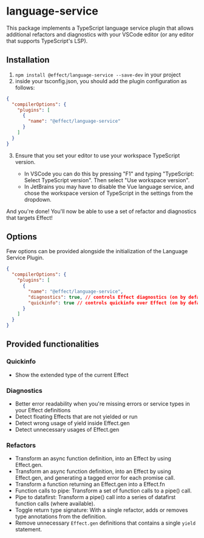 # language-service

This package implements a TypeScript language service plugin that allows additional refactors and diagnostics with your VSCode editor (or any editor that supports TypeScript's LSP).

## Installation

1) `npm install @effect/language-service --save-dev` in your project
2) inside your tsconfig.json, you should add the plugin configuration as follows:

```json
{
  "compilerOptions": {
    "plugins": [
      {
        "name": "@effect/language-service"
      }
    ]
  }
}
```
3) Ensure that you set your editor to use your workspace TypeScript version. 
  
    - In VSCode you can do this by pressing "F1" and typing "TypeScript: Select TypeScript version". Then select "Use workspace version".
    - In JetBrains you may have to disable the Vue language service, and chose the workspace version of TypeScript in the settings from the dropdown.

And you're done! You'll now be able to use a set of refactor and diagnostics that targets Effect!

## Options

Few options can be provided alongside the initialization of the Language Service Plugin.

```json
{
  "compilerOptions": {
    "plugins": [
      {
        "name": "@effect/language-service",
        "diagnostics": true, // controls Effect diagnostics (on by default)
        "quickinfo": true // controls quickinfo over Effect (on by default)
      }
    ]
  }
}
```

## Provided functionalities

### Quickinfo
- Show the extended type of the current Effect

### Diagnostics

- Better error readability when you're missing errors or service types in your Effect definitions
- Detect floating Effects that are not yielded or run
- Detect wrong usage of yield inside Effect.gen
- Detect unnecessary usages of Effect.gen

### Refactors

- Transform an async function definition, into an Effect by using Effect.gen.
- Transform an async function definition, into an Effect by using Effect.gen, and generating a tagged error for each promise call.
- Transform a function returning an Effect.gen into a Effect.fn
- Function calls to pipe: Transform a set of function calls to a pipe() call.
- Pipe to datafirst: Transform a pipe() call into a series of datafirst function calls (where available).
- Toggle return type signature: With a single refactor, adds or removes type annotations from the definition.
- Remove unnecessary `Effect.gen` definitions that contains a single `yield` statement.
